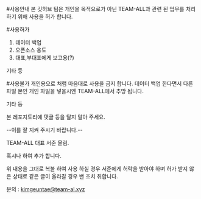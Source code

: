 #사용안내
본 깃허브 팀은 개인을 목적으로가 아닌 TEAM-ALL과 관련 된 업무를 처리 하기 위해 사용을 허가 합니다.

#사용허가
1. 데이터 백업
2. 오픈소스 용도
3. 대표,부대표에게 보고용(?) 

기타 등 

#사용불가
개인용으로 처럼 마음대로 사용을 금지 합니다.
데이터 백업 한다면서 다른 파일 본인 개인 파일을 넣을시엔 TEAM-ALL에서 추방 됩니다. 

기타 등 

본 레포지토리에 댓글 등을 달지 말아 주세요.

--이를 잘 지켜 주시기 바랍니다.-- 

TEAM-ALL 대표 서준 올림.

혹시나 하여 추가 합니다. 

위 내용을 그대로 복불 하여 사용 하실 경우 서준에게 허락을 받아야 하며 허가 받지 않은 상태로 같은 글이 올라갈 경우 밴 조치 취합니다. 

문의 : kimgeuntae@team-al.xyz
